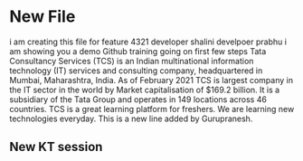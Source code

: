 # New File
i am creating this file for feature 4321
developer shalini
develpoer prabhu
i am showing you a demo
Github training going on
first few steps
Tata Consultancy Services (TCS) is an Indian multinational information technology (IT) services and consulting company, headquartered in Mumbai, Maharashtra, India.
As of February 2021 TCS is largest company in the IT sector in the world by Market capitalisation of $169.2 billion. 
It is a subsidiary of the Tata Group and operates in 149 locations across 46 countries.
TCS is a great learning platform for freshers. We are learning new technologies everyday. 
This is a new line added by Gurupranesh.


## New KT session
